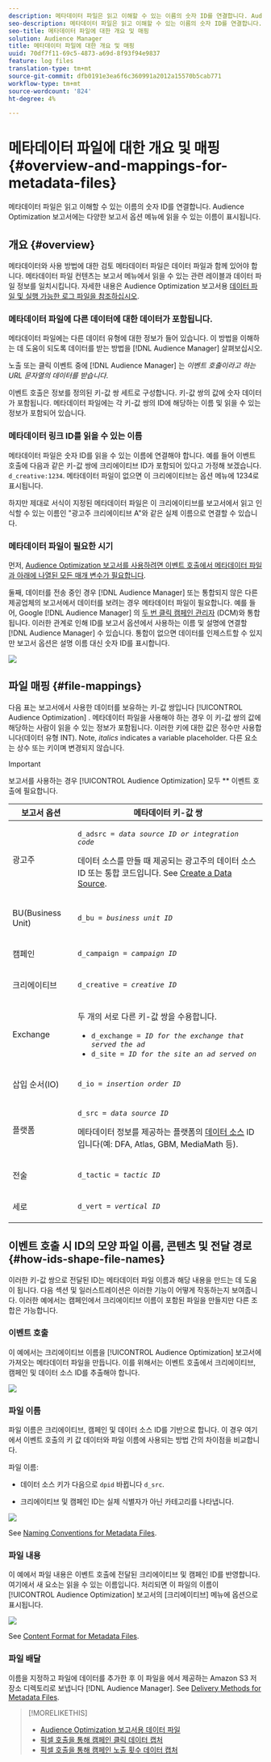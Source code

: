 ```yaml
---
description: 메타데이터 파일은 읽고 이해할 수 있는 이름의 숫자 ID를 연결합니다. Audience Optimization 보고서에는 다양한 보고서 옵션 메뉴에 읽을 수 있는 이름이 표시됩니다.
seo-description: 메타데이터 파일은 읽고 이해할 수 있는 이름의 숫자 ID를 연결합니다. Audience Optimization 보고서에는 다양한 보고서 옵션 메뉴에 읽을 수 있는 이름이 표시됩니다.
seo-title: 메타데이터 파일에 대한 개요 및 매핑
solution: Audience Manager
title: 메타데이터 파일에 대한 개요 및 매핑
uuid: 70df7f11-69c5-4873-a69d-8f93f94e9837
feature: log files
translation-type: tm+mt
source-git-commit: dfb0191e3ea6f6c360991a2012a15570b5cab771
workflow-type: tm+mt
source-wordcount: '824'
ht-degree: 4%

---
```



# 메타데이터 파일에 대한 개요 및 매핑{#overview-and-mappings-for-metadata-files}

메타데이터 파일은 읽고 이해할 수 있는 이름의 숫자 ID를 연결합니다. Audience Optimization 보고서에는 다양한 보고서 옵션 메뉴에 읽을 수 있는 이름이 표시됩니다.

## 개요 {#overview}

메타데이터와 사용 방법에 대한 검토 메타데이터 파일은 데이터 파일과 함께 있어야 합니다. 메타데이터 파일 컨텐츠는 보고서 메뉴에서 읽을 수 있는 관련 레이블과 데이터 파일 정보를 일치시킵니다. 자세한 내용은 Audience Optimization 보고서용 [데이터 파일 및 실행 가능한 로그 파일을 참조하십시오](../../../reporting/audience-optimization-reports/metadata-files-intro/datafiles-intro.md).

### 메타데이터 파일에 다른 데이터에 대한 데이터가 포함됩니다.

메타데이터 파일에는 다른 데이터 유형에 대한 정보가 들어 있습니다. 이 방법을 이해하는 데 도움이 되도록 데이터를 받는 방법을 [!DNL Audience Manager] 살펴보십시오.

노출 또는 클릭 이벤트 중에 [!DNL Audience Manager] 는 *이벤트 호출이라고 하는 URL 문자열의 데이터를 받습니다*.

이벤트 호출은 정보를 정의된 키-값 쌍 세트로 구성합니다. 키-값 쌍의 값에 숫자 데이터가 포함됩니다. 메타데이터 파일에는 각 키-값 쌍의 ID에 해당하는 이름 및 읽을 수 있는 정보가 포함되어 있습니다.

### 메타데이터 링크 ID를 읽을 수 있는 이름

메타데이터 파일은 숫자 ID를 읽을 수 있는 이름에 연결해야 합니다. 예를 들어 이벤트 호출에 다음과 같은 키-값 쌍에 크리에이티브 ID가 포함되어 있다고 가정해 보겠습니다. `d_creative:1234`. 메타데이터 파일이 없으면 이 크리에이티브는 옵션 메뉴에 1234로 표시됩니다.

하지만 제대로 서식이 지정된 메타데이터 파일은 이 크리에이티브를 보고서에서 읽고 인식할 수 있는 이름인 &quot;광고주 크리에이티브 A&quot;와 같은 실제 이름으로 연결할 수 있습니다.

### 메타데이터 파일이 필요한 시기

먼저, [Audience Optimization 보고서를 사용하려면 이벤트 호출에서 메타데이터 파일과 아래에 나열된 모든 매개 변수가 필요합니다](../../../reporting/audience-optimization-reports/audience-optimization-reports.md).

둘째, 데이터를 전송 중인 경우 [!DNL Audience Manager] 또는 통합되지 않은 다른 제공업체의 보고서에서 데이터를 보려는 경우 메타데이터 파일이 필요합니다. 예를 들어, Google [!DNL Audience Manager] 의 [두 번 클릭 캠페인 관리자](../../../reporting/audience-optimization-reports/aor-advertisers/import-dcm.md) (DCM)와 통합됩니다. 이러한 관계로 인해 ID를 보고서 옵션에서 사용하는 이름 및 설명에 연결할 [!DNL Audience Manager] 수 있습니다. 통합이 없으면 데이터를 인제스트할 수 있지만 보고서 옵션은 설명 이름 대신 숫자 ID를 표시합니다.

![](assets/metadata_menu.png)

## 파일 매핑 {#file-mappings}

다음 표는 보고서에서 사용한 데이터를 보유하는 키-값 쌍입니다 [!UICONTROL Audience Optimization] . 메타데이터 파일을 사용해야 하는 경우 이 키-값 쌍의 값에 해당하는 사람이 읽을 수 있는 정보가 포함됩니다. 이러한 키에 대한 값은 정수만 사용합니다(데이터 유형 INT). Note, *italics* indicates a variable placeholder. 다른 요소는 상수 또는 키이며 변경되지 않습니다.

>[!IMPORTANT]
>
>보고서를 사용하는 경우 [!UICONTROL Audience Optimization] 모두 ** 이벤트 호출에 필요합니다.

<table id="table_B2C8C493080E449CA71C4EF07D9476BD"> 
 <thead> 
  <tr> 
   <th colname="col1" class="entry"> 보고서 옵션 </th> 
   <th colname="col2" class="entry"> 메타데이터 키-값 쌍 </th> 
  </tr> 
 </thead>
 <tbody> 
  <tr> 
   <td colname="col1"> <p>광고주 </p> </td> 
   <td colname="col2"> <p> <code>d_adsrc = <i>data source ID or integration code</i></code> </p> <p>데이터 소스를 만들 때 제공되는 광고주의 데이터 소스 ID 또는 통합 코드입니다. See <a href="../../../features/manage-datasources.md#create-data-source"> Create a Data Source</a>. </p> </td> 
  </tr> 
  <tr> 
   <td colname="col1"> <p>BU(Business Unit) </p> </td> 
   <td colname="col2"> <p> <code>d_bu = <i>business unit ID</i></code> </p> </td> 
  </tr> 
  <tr> 
   <td colname="col1"> <p>캠페인 </p> </td> 
   <td colname="col2"> <p> <code>d_campaign = <i>campaign ID</i></code> </p> </td> 
  </tr> 
  <tr> 
   <td colname="col1"> <p>크리에이티브 </p> </td> 
   <td colname="col2"> <p> <code>d_creative = <i>creative ID</i></code> </p> </td> 
  </tr> 
  <tr> 
   <td colname="col1"> <p>Exchange </p> </td> 
   <td colname="col2"> <p>두 개의 서로 다른 키-값 쌍을 수용합니다. </p> 
    <ul id="ul_3B3B751A8A134096B0912E81A0983B9D"> 
     <li id="li_57BAC45A7B274AB695945E174A4D8A35"> <code>d_exchange = <i>ID for the exchange that served the ad</i></code> </li> 
     <li id="li_CCDF00DE59D3451C8EF590DD3E1A806D"> <code>d_site = <i>ID for the site an ad served on</i></code> </li> 
    </ul> </td> 
  </tr> 
  <tr> 
   <td colname="col1"> <p>삽입 순서(IO) </p> </td> 
   <td colname="col2"> <p> <code>d_io = <i>insertion order ID</i></code> </p> </td> 
  </tr> 
  <tr> 
   <td colname="col1"> <p>플랫폼 </p> </td> 
   <td colname="col2"> <p> <code>d_src = <i>data source ID</i></code> </p> <p>메타데이터 정보를 제공하는 플랫폼의 <a href="../../../features/datasources-list-and-settings.md#data-sources-list-and-settings"> 데이터 소스</a> ID입니다(예: DFA, Atlas, GBM, MediaMath 등). </p> </td> 
  </tr> 
  <tr> 
   <td colname="col1"> <p>전술 </p> </td> 
   <td colname="col2"> <p> <code>d_tactic = <i>tactic ID</i></code> </p> </td> 
  </tr> 
  <tr> 
   <td colname="col1"> <p>세로 </p> </td> 
   <td colname="col2"> <p> <code>d_vert = <i>vertical ID</i></code> </p> </td> 
  </tr> 
 </tbody> 
</table>

## 이벤트 호출 시 ID의 모양 파일 이름, 콘텐츠 및 전달 경로 {#how-ids-shape-file-names}

이러한 키-값 쌍으로 전달된 ID는 메타데이터 파일 이름과 해당 내용을 만드는 데 도움이 됩니다. 다음 섹션 및 일러스트레이션은 이러한 기능이 어떻게 작동하는지 보여줍니다. 이러한 예에서는 캠페인에서 크리에이티브 이름이 포함된 파일을 만들지만 다른 조합은 가능합니다.

### 이벤트 호출

이 예에서는 크리에이티브 이름을 [!UICONTROL Audience Optimization] 보고서에 가져오는 메타데이터 파일을 만듭니다. 이를 위해서는 이벤트 호출에서 크리에이티브, 캠페인 및 데이터 소스 ID를 추출해야 합니다.

![](assets/metadata_file_event.png)

### 파일 이름

파일 이름은 크리에이티브, 캠페인 및 데이터 소스 ID를 기반으로 합니다. 이 경우 여기에서 이벤트 호출의 키 값 데이터와 파일 이름에 사용되는 방법 간의 차이점을 비교합니다.

파일 이름:

* 데이터 소스 키가 다음으로 `dpid` 바뀝니다 `d_src`.

* 크리에이티브 및 캠페인 ID는 실제 식별자가 아닌 카테고리를 나타냅니다.

![](assets/metadata_file_name.png)

See [Naming Conventions for Metadata Files](../../../reporting/audience-optimization-reports/metadata-files-intro/metadata-file-names.md).

### 파일 내용

이 예에서 파일 내용은 이벤트 호출에 전달된 크리에이티브 및 캠페인 ID를 반영합니다. 여기에서 새 요소는 읽을 수 있는 이름입니다. 처리되면 이 파일의 이름이 [!UICONTROL Audience Optimization] 보고서의 [크리에이티브] 메뉴에 옵션으로 표시됩니다.

![](assets/metadata_file_contents.png)

See [Content Format for Metadata Files](../../../reporting/audience-optimization-reports/metadata-files-intro/metadata-file-contents.md).

### 파일 배달

이름을 지정하고 파일에 데이터를 추가한 후 이 파일을 에서 제공하는 Amazon S3 저장소 디렉토리로 보냅니다 [!DNL Audience Manager]. See [Delivery Methods for Metadata Files](../../../reporting/audience-optimization-reports/metadata-files-intro/metadata-delivery-methods.md).

>[!MORELIKETHIS]
>
>* [Audience Optimization 보고서용 데이터 파일](../../../reporting/audience-optimization-reports/metadata-files-intro/datafiles-intro.md)
>* [픽셀 호출을 통해 캠페인 클릭 데이터 캡처](../../../integration/media-data-integration/click-data-pixels.md)
>* [픽셀 호출을 통해 캠페인 노출 횟수 데이터 캡처](../../../integration/media-data-integration/impression-data-pixels.md)

